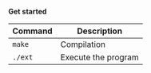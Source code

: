 **Get started**

| Command | Description |
| --- | --- |
| `make` | Compilation |
| `./ext` | Execute the program |
